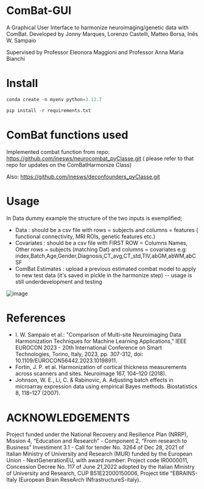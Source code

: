 # ComBat-GUI

A Graphical User Interface to harmonize neuroimaging/genetic data with ComBat.
Developed by Jonny Marques, Lorenzo Castelli, Matteo Borsa, Inês W. Sampaio

Supervised by Professor Eleonora Maggioni and Professor Anna Maria Bianchi
# Install

```python
conda create -n myenv python=3.12.7

pip install -r requirements.txt

```
# ComBat functions used

Implemented combat function  from repo: https://github.com/inesws/neurocombat_pyClasse.git
( please refer to that repo for updates on the ComBatHarmonize Class)

Also:
https://github.com/inesws/deconfounders_pyClasse.git

# Usage
In Data dummy example the structure of the two inputs is exemplified;
- Data : should be a csv file with rows = subjects and columns = features ( functional connectivity, MRI ROIs, genetic features etc.)
- Covariates : should be a csv file with FIRST ROW = Columns Names, Other rows = subjects (matching Dat) and columns =  covariates
  e.g: index,Batch,Age,Gender,Diagnosis,CT_avg,CT_std,TIV,abGM,abWM,abCSF
- ComBat Estimates : upload a previous estimated combat model to apply to new test data (it's saved in pickle in the harmonize step) -- usage is still underdevelopment and testing

![image](https://github.com/user-attachments/assets/fe7f1e7d-e604-485a-81bb-4c0a0970c7bd)


# References
- I. W. Sampaio et al.: "Comparison of Multi-site Neuroimaging Data Harmonization Techniques for Machine Learning Applications," IEEE EUROCON 2023 - 20th International Conference on Smart Technologies, Torino, Italy, 2023, pp. 307-312, doi: 10.1109/EUROCON56442.2023.10198911.
- Fortin, J. P. et al. Harmonization of cortical thickness measurements across scanners and sites. Neuroimage 167, 104–120 (2018).
-  Johnson, W. E., Li, C. & Rabinovic, A. Adjusting batch effects in microarray expression data using empirical Bayes methods. Biostatistics 8, 118–127 (2007).

# ACKNOWLEDGEMENTS
Project funded under the National Recovery and Resilience Plan (NRRP), Mission 4, “Education and Research” - Component 2, “From research to Business” Investiment 3.1 - Call for tender No. 3264 of Dec 28, 2021 of Italian Ministry of University and Research (MUR) funded by the European Union - NextGenerationEU, with award number: Project code IR0000011, Concession Decree No. 117 of June 21,2022 adopted by the Italian Ministry of University and Research, CUP B51E22000150006, Project title “EBRAINS-Italy (European Brain ReseArch INfrastructureS-italy).



